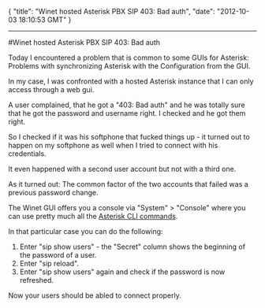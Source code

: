 {
  "title": "Winet hosted Asterisk PBX SIP 403: Bad auth",
  "date": "2012-10-03 18:10:53 GMT"
}

---

#Winet hosted Asterisk PBX SIP 403: Bad auth
<p>Today I encountered a problem that is common to some GUIs for Asterisk: Problems with synchronizing Asterisk with the Configuration from the GUI.</p>&#13;
&#13;
<p>In my case, I was confronted with a hosted Asterisk instance that I can only access through a web gui.</p>&#13;
<p>A user complained, that he got a "403: Bad auth" and he was totally sure that he got the password and username right. I checked and he got them right.</p>&#13;
<p>So I checked if it was his softphone that fucked things up - it turned out to happen on my softphone as well when I tried to connect with his credentials.</p>&#13;
<p>It even happened with a second user account but not with a third one.</p>&#13;
<p>As it turned out: The common factor of the two accounts that failed was a previous password change.</p>&#13;
<p>The Winet GUI offers you a console via "System" &gt; "Console" where you can use pretty much all the <a href="http://www.voip-info.org/wiki/view/Asterisk+CLI">Asterisk CLI commands</a>.</p>&#13;
<p>In that particular case you can do the following:</p>&#13;
<ol><li>Enter "sip show users" - the "Secret" column shows the beginning of the password of a user.</li>&#13;
<li>Enter "sip reload".</li>&#13;
<li>Enter "sip show users" again and check if the password is now refreshed.</li>&#13;
</ol><p>Now your users should be abled to connect properly.</p>&#13;
 